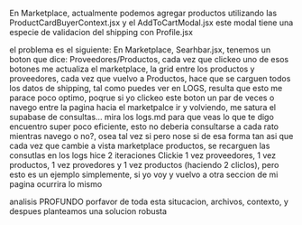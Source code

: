 En Marketplace, actualmente podemos agregar productos utilizando las ProductCardBuyerContext.jsx y el AddToCartModal.jsx
este modal tiene una especie de validacion del shipping con Profile.jsx

el problema es el siguiente:
En Marketplace, Searhbar.jsx, tenemos un boton que dice: Proveedores/Productos, cada vez que clickeo uno de esos botones me actualiza el marketplace, la grid entre los productos y proveedores, cada vez que vuelvo a Productos, hace que se carguen todos los datos de shipping, tal como puedes ver en LOGS, resulta que esto me parace poco optimo, poqrue si yo clickeo este boton un par de veces o navego entre la pagina hacia el marketpalce ir y volviendo, me satura el supabase de consultas...
mira los logs.md para que veas lo que te digo
encuentro super poco eficiente, esto no deberia consultarse a cada rato mientras navego o no?, osea tal vez si pero nose si de esa forma tan asi que cada vez que cambie a vista marketplace productos, se recarguen las consutlas
en los logs hice 2 iteraciones
Clickie 1 vez proveedores, 1 vez productos, 1 vez provedores y 1 vez productos (haciendo 2 cliclos), pero esto es un ejemplo simplemente, si yo voy y vuelvo a otra seccion de mi pagina ocurrira lo mismo

analisis PROFUNDO porfavor de toda esta situcacion, archivos, contexto, y despues planteamos una solucion robusta